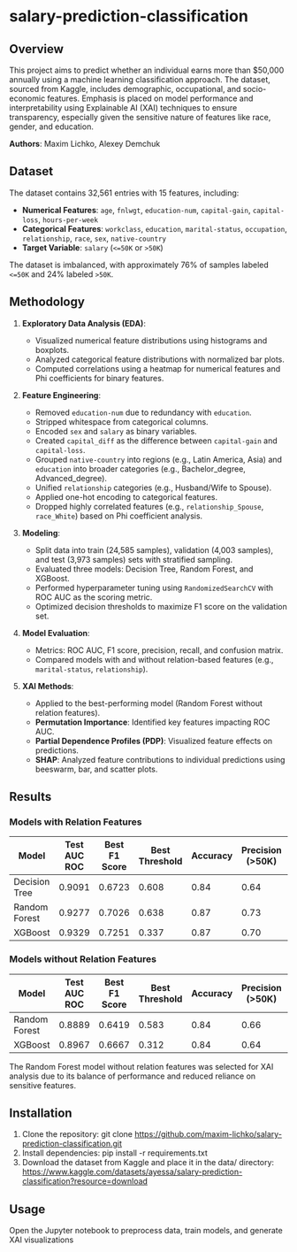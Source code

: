 # salary-prediction-classification

## Overview
This project aims to predict whether an individual earns more than $50,000 annually using a machine learning classification approach. The dataset, sourced from Kaggle, includes demographic, occupational, and socio-economic features. Emphasis is placed on model performance and interpretability using Explainable AI (XAI) techniques to ensure transparency, especially given the sensitive nature of features like race, gender, and education.

**Authors**: Maxim Lichko, Alexey Demchuk

## Dataset
The dataset contains 32,561 entries with 15 features, including:
- **Numerical Features**: `age`, `fnlwgt`, `education-num`, `capital-gain`, `capital-loss`, `hours-per-week`
- **Categorical Features**: `workclass`, `education`, `marital-status`, `occupation`, `relationship`, `race`, `sex`, `native-country`
- **Target Variable**: `salary` (`<=50K` or `>50K`)

The dataset is imbalanced, with approximately 76% of samples labeled `<=50K` and 24% labeled `>50K`.

## Methodology
1. **Exploratory Data Analysis (EDA)**:
   - Visualized numerical feature distributions using histograms and boxplots.
   - Analyzed categorical feature distributions with normalized bar plots.
   - Computed correlations using a heatmap for numerical features and Phi coefficients for binary features.

2. **Feature Engineering**:
   - Removed `education-num` due to redundancy with `education`.
   - Stripped whitespace from categorical columns.
   - Encoded `sex` and `salary` as binary variables.
   - Created `capital_diff` as the difference between `capital-gain` and `capital-loss`.
   - Grouped `native-country` into regions (e.g., Latin America, Asia) and `education` into broader categories (e.g., Bachelor_degree, Advanced_degree).
   - Unified `relationship` categories (e.g., Husband/Wife to Spouse).
   - Applied one-hot encoding to categorical features.
   - Dropped highly correlated features (e.g., `relationship_Spouse`, `race_White`) based on Phi coefficient analysis.

3. **Modeling**:
   - Split data into train (24,585 samples), validation (4,003 samples), and test (3,973 samples) sets with stratified sampling.
   - Evaluated three models: Decision Tree, Random Forest, and XGBoost.
   - Performed hyperparameter tuning using `RandomizedSearchCV` with ROC AUC as the scoring metric.
   - Optimized decision thresholds to maximize F1 score on the validation set.

4. **Model Evaluation**:
   - Metrics: ROC AUC, F1 score, precision, recall, and confusion matrix.
   - Compared models with and without relation-based features (e.g., `marital-status`, `relationship`).

5. **XAI Methods**:
   - Applied to the best-performing model (Random Forest without relation features).
   - **Permutation Importance**: Identified key features impacting ROC AUC.
   - **Partial Dependence Profiles (PDP)**: Visualized feature effects on predictions.
   - **SHAP**: Analyzed feature contributions to individual predictions using beeswarm, bar, and scatter plots.

## Results
### Models with Relation Features
| Model         | Test AUC ROC | Best F1 Score | Best Threshold | Accuracy | Precision (>50K) | Recall (>50K) |
|---------------|--------------|---------------|----------------|----------|------------------|---------------|
| Decision Tree | 0.9091       | 0.6723        | 0.608          | 0.84     | 0.64             | 0.79          |
| Random Forest | 0.9277       | 0.7026        | 0.638          | 0.87     | 0.73             | 0.73          |
| XGBoost       | 0.9329       | 0.7251        | 0.337          | 0.87     | 0.70             | 0.81          |

### Models without Relation Features
| Model         | Test AUC ROC | Best F1 Score | Best Threshold | Accuracy | Precision (>50K) | Recall (>50K) |
|---------------|--------------|---------------|----------------|----------|------------------|---------------|
| Random Forest | 0.8889       | 0.6419        | 0.583          | 0.84     | 0.66             | 0.69          |
| XGBoost       | 0.8967       | 0.6667        | 0.312          | 0.84     | 0.64             | 0.74          |

The Random Forest model without relation features was selected for XAI analysis due to its balance of performance and reduced reliance on sensitive features.

## Installation
1. Clone the repository:
   git clone https://github.com/maxim-lichko/salary-prediction-classification.git
2. Install dependencies:
   pip install -r requirements.txt
3. Download the dataset from Kaggle and place it in the data/ directory: https://www.kaggle.com/datasets/ayessa/salary-prediction-classification?resource=download

## Usage
Open the Jupyter notebook to preprocess data, train models, and generate XAI visualizations